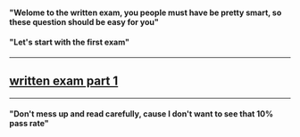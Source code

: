 #### "Welome to the written exam, you people must have be pretty smart, so these question should be easy for you"
#### "Let's start with the first exam" 
---
## [written exam part 1](../written-exam/written2.md)
---
#### "Don't mess up and read carefully, cause I don't want to see that 10% pass rate"